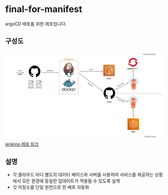 # final-for-manifest

argoCD 배포를 위한 레포입니다.

## 구성도

![jenkins argoCD workflow](./CI-CD%20workflow.png)
[jenkins 레포 링크](https://github.com/baekhyn/final-for-pipeline)

## 설명

- 각 클라우드 마다 별도의 데이터 베이스와 서버를 사용하여 서비스를 제공하는 상황에서 모든 환경에 동일한 업데이트가 적용될 수 있도록 설계
- 깃 저장소를 단일 원천으로 한 배포 자동화
